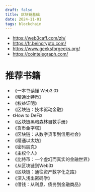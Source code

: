 ```yaml
---
draft: false
title: 区块链基础
date: 2024-11-01
tags: blockchain
---
```

- https://web3caff.com/zh/
- https://fr.beincrypto.com/
- https://www.geeksforgeeks.org/
- https://cointelegraph.com/

# 推荐书籍

- 《一本书读懂 Web3.0》
- 《精通比特币》
- 《权益证明》
- 《区块链：技术驱动金融》
- 《How to DeFi》
- 《区块链黑暗森林自救手册》
- 《货币金字塔》
- 《区块链：从数字货币到信用社会》
- 《精通以太坊》
- 《密码朋克》
- 《主权个人》
- 《比特币：一个虚幻而真实的金融世界》
- 《从区块链到Web3》
- 《区块链：通往资产数字化之路》
- 《深入浅出密码学》
- 《借钱：从利息、债务到金融商品》


